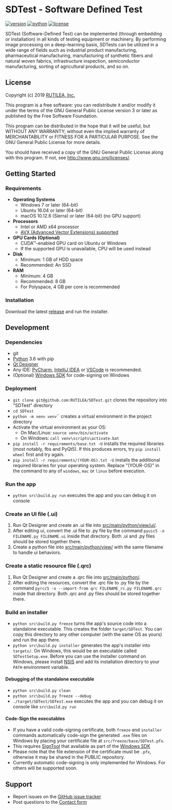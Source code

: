 # SDTest - Software Defined Test

[![version][version-badge]][link-github-release]
[![python][python-badge]][link-python]
[![license][license-badge]][file-license]

SDTest (Software-Defined Test) can be implemented (through embedding or installation) in all kinds of testing equipment 
or machinery. By performing image processing on a deep-learning basis, SDTests can be utilized in a wide range of fields 
such as industrial product manufacturing, pharmaceutical manufacturing, manufacturing of synthetic fibers and natural 
woven fabrics, infrastructure inspection, semiconductor manufacturing, sorting of agricultural products, and so on.

## License

Copyright (c) 2019 [RUTILEA, Inc.][link-rutilea]

This program is a free software: you can redistribute it and/or modify
it under the terms of the GNU General Public License version 3 or later as published by
the Free Software Foundation.

This program can be distributed in the hope that it will be useful,
but WITHOUT ANY WARRANTY; without even the implied warranty of MERCHANTABILITY or FITNESS FOR A PARTICULAR PURPOSE.
See the GNU General Public License for more details.

You should have received a copy of the GNU General Public License
along with this program.  If not, see <http://www.gnu.org/licenses/>.

## Getting Started
### Requirements

- **Operating Systems**
  - Windows 7 or later (64-bit)
  - Ubuntu 16.04 or later (64-bit)
  - macOS 10.12.6 (Sierra) or later (64-bit) (no GPU support)
- **Processors**
  - Intel or AMD x64 processor
  - [AVX (Advanced Vector Extensions) supported][link-cpu-avx]
- **GPU Cards (Optional)**
  - CUDA&trade;-enabled GPU card on Ubuntu or Windows
  - If the supported GPU is unavailable, CPU will be used instead
- **Disk**
  - Minimum: 1 GB of HDD space
  - Recommended: An SSD
- **RAM**
  - Minimum: 4 GB
  - Recommended: 8 GB
  - For Polyspace, 4 GB per core is recommended

### Installation

Download the latest [release][link-installer-download] and run the installer.

## Development
### Dependencies

- git
- [Python][link-python-download] 3.6 with pip
- [Qt Designer][link-qt-designer]
- Any IDE: [PyCharm][link-pycharm], [IntelliJ IDEA][link-intellij] or 
  [VSCode][link-vscode] is recommended.
- (Optional) [Windows SDK][link-windows-sdk] for code-signing on Windows

### Deployment

- `git clone git@github.com:RUTILEA/SDTest.git` clones the repository into "SDTest" directory
- `cd SDTest`
- `python -m venv `*`venv`*`` creates a virtual environment in the project directory
- Activate the virtual environment as your OS:
    - On Mac/Linux: `source `*`venv`*`/bin/activate`
    - On Windows: `call `*`venv`*`\scripts\activate.bat`
- `pip install -r requirements/base.txt -U` installs the required libraries (most notably, fbs and PyQt5). If this produces errors, try `pip install wheel` first and try again.
- `pip install -r requirements/(YOUR-OS).txt -U` installs the additional required libraries for your operating system. Replace "(YOUR-OS)" in the command to any of `windows`, `mac` or `linux` before execution.

### Run the app
- `python src\build.py run` executes the app and you can debug it on console

### Create an UI file (.ui)

1. Run Qt Designer and create an .ui file into [src/main/python/view/ui/][dir-view-ui].
2. After editing ui, convert the .ui file to .py file by the command `pyuic5 -o FILENAME.py FILENAME.ui` inside that 
   directory. Both .ui and .py files should be stored together there.
3. Create a python file into [src/main/python/view/][dir-view] with the same filename to handle ui behaviors.

### Create a static resource file (.qrc)

1. Run Qt Designer and create a .qrc file into [src/main/python/][dir-python].
2. After editing the resources, convert the .qrc file to .py file by the command 
   `pyrcc5 -o --import-from qrc FILENAME_rc.py FILENAME.qrc` inside that directory. Both .qrc and .py files should be 
   stored together there.

### Build an installer
- `python src\build.py freeze` turns the app's source code into a standalone executable. This creates the folder 
  `target/SDTest`. You can copy this directory to any other computer (with the same OS as yours) and run the app there.
- `python src\build.py installer` generates the app's installer into `targets/`. On Windows, this would be an executable 
  called `SDTestSetup.exe`. Before you can use the installer command on Windows, please install [NSIS][link-nsis] and 
  add its installation directory to your `PATH` environment variable. 

#### Debugging of the standalone executable
- `python src\build.py clean`
- `python src\build.py freeze --debug`
- `./target/SDTest/SDTest.exe` executes the app and you can debug it on console like `src\build.py run`

#### Code-Sign the executables
- If you have a valid code-signing certificate, both `freeze` and `installer` commands automatically code-sign the 
  generated `.exe` files on Windows by placing your certificate file at `src/freeze/base/SDTest.pfx`.
- This requires [SignTool][link-signtool] that available as part of the [Windows SDK][link-windows-sdk]
- Please note that the file extension of the certificate must be `.pfx`, otherwise it may be shared in the PUBLIC 
  repository.
- Currently automatic code-signing is only implemented for Windows. For others will be supported soon.

## Support
- Report issues on the [GitHub issue tracker][link-github-issues]
- Post questions to the [Contact form][link-contact]

<!-- Links -->
[link-rutilea]: https://www.rutilea.com
[link-contact]: https://www.rutilea.com/inquiery-form.html
[link-license]: http://www.gnu.org/licenses/
[link-cpu-avx]: https://en.wikipedia.org/wiki/Advanced_Vector_Extensions#CPUs_with_AVX
[link-python]: https://www.python.org/downloads/release/python-360/
[link-python-download]: https://www.python.org/downloads/
[link-qt-designer]: https://build-system.fman.io/qt-designer-download
[link-pycharm]: https://www.jetbrains.com/pycharm/
[link-intellij]: https://www.jetbrains.com/idea/
[link-vscode]: https://code.visualstudio.com/
[link-nsis]: http://nsis.sourceforge.net/Main_Page
[link-signtool]: https://docs.microsoft.com/en-us/windows/desktop/seccrypto/signtool
[link-windows-sdk]: https://go.microsoft.com/fwlink/p/?linkid=84091
[link-github-issues]: https://github.com/RUTILEA/SDTest/issues
[link-github-pull-request]: https://help.github.com/articles/creating-a-pull-request/
[link-github-fork]: https://help.github.com/articles/fork-a-repo/
[link-github-release]: https://github.com/RUTILEA/SDTest/releases
[link-installer-download]: https://www.rutilea.com/download.html

<!-- Dirs/Files -->
[dir-src]: ./src/
[dir-python]: ./src/main/python/
[dir-view]: ./src/main/python/view/
[dir-view-ui]: ./src/main/python/view/ui/
[file-license]: ./LICENSE

<!-- Badges -->
[version-badge]: https://img.shields.io/badge/version-0.5.0-blue.svg
[python-badge]: https://img.shields.io/badge/python-3.6-blue.svg
[license-badge]: https://img.shields.io/badge/license-GPLv3-blue.svg
